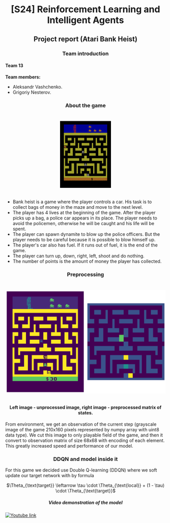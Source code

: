 # <p style="text-align: center;">[S24] Reinforcement Learning and Intelligent Agents</p>
## <p style="text-align: center;">Project report (Atari Bank Heist)</p>
### <p style="text-align: center;">Team introduction</p>
#### Team 13
<b>Team members:</b>

* Aleksandr Vashchenko.
* Grigoriy Nesterov.

### <p style="text-align: center;">About the game</p>
# <p style="text-align: center;">![](https://raw.githubusercontent.com/abobafett-dev/RLIA-project-iu-2024/main/Report%20media/bank_heist.gif)</p>
* Bank heist is a game where the player controls a car. His task is to collect bags of money in the maze and move to the next level.
* The player has 4 lives at the beginning of the game. After the player picks up a bag, a police car appears in its place. The player needs to avoid the policemen, otherwise he will be caught and his life will be spent.
* The player can spawn dynamite to blow up the police officers. But the player needs to be careful because it is possible to blow himself up.
* The player's car also has fuel. If it runs out of fuel, it is the end of the game.
* The player can turn up, down, right, left, shoot and do nothing.
* The number of points is the amount of money the player has collected.

### <p style="text-align: center;">Preprocessing</p>
# <p style="text-align: center;">![](https://raw.githubusercontent.com/abobafett-dev/RLIA-project-iu-2024/main/Report%20media/output.png)</p>
#### <p style="text-align: center;"> Left image - unprocessed image, right image - preprocessed matrix of states.</p>
From environment, we get an observation of the current step (grayscale image of the game 210x160 pixels represented by numpy array with uint8 data type).
We cut this image to only playable field of the game, and then it convert to observation matrix of size 68x68 with encoding of each element.<br>
This greatly increased speed and performance of our model.

### <p style="text-align: center;">DDQN and model inside it</p>
For this game we decided use Double Q-learning (DDQN) where we soft update our target network with by formula 
<p style="text-align: center;">$\Theta_{\text{target}} \leftarrow \tau \cdot \Theta_{\text{local}} + (1 - \tau) \cdot \Theta_{\text{target}}$</p>




##### <p style="text-align: center;">Video demonstration of the model</p>
[![Youtube link](https://img.youtube.com/vi/apy8TOZutRQ/0.jpg)](https://www.youtube.com/watch?v=apy8TOZutRQ)
